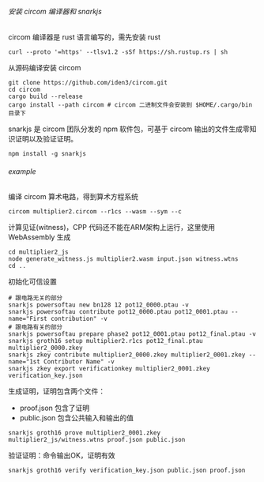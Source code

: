 ###### 安装 circom 编译器和 snarkjs

circom 编译器是 rust 语言编写的，需先安装 rust

```shell
curl --proto '=https' --tlsv1.2 -sSf https://sh.rustup.rs | sh
```

从源码编译安装 circom

```shell
git clone https://github.com/iden3/circom.git
cd circom
cargo build --release
cargo install --path circom # circom 二进制文件会安装到 $HOME/.cargo/bin 目录下 
```

snarkjs 是 circom 团队分发的 npm 软件包，可基于 circom 输出的文件生成零知识证明以及验证证明。

```shell
npm install -g snarkjs
```

###### example

编译 circom 算术电路，得到算术方程系统

```shell
circom multiplier2.circom --r1cs --wasm --sym --c
```

计算见证(witness)，CPP 代码还不能在ARM架构上运行，这里使用 WebAssembly 生成

```shell
cd multiplier2_js
node generate_witness.js multiplier2.wasm input.json witness.wtns
cd ..
```

初始化可信设置

```shell
# 跟电路无关的部分
snarkjs powersoftau new bn128 12 pot12_0000.ptau -v
snarkjs powersoftau contribute pot12_0000.ptau pot12_0001.ptau --name="First contribution" -v
# 跟电路有关的部分
snarkjs powersoftau prepare phase2 pot12_0001.ptau pot12_final.ptau -v
snarkjs groth16 setup multiplier2.r1cs pot12_final.ptau multiplier2_0000.zkey
snarkjs zkey contribute multiplier2_0000.zkey multiplier2_0001.zkey --name="1st Contributor Name" -v
snarkjs zkey export verificationkey multiplier2_0001.zkey verification_key.json
```

生成证明，证明包含两个文件：

- proof.json 包含了证明
- public.json 包含公共输入和输出的值

```shell
snarkjs groth16 prove multiplier2_0001.zkey multiplier2_js/witness.wtns proof.json public.json
```

验证证明：命令输出OK，证明有效

```shell
snarkjs groth16 verify verification_key.json public.json proof.json
```
